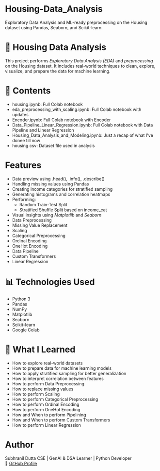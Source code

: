 # Housing-Data_Analysis
Exploratory Data Analysis and ML-ready preprocessing on the Housing dataset using Pandas, Seaborn, and Scikit-learn.

# 🏡 Housing Data Analysis
This project performs *Exploratory Data Analysis (EDA)* and *preprocessing* on the Housing dataset. It includes real-world techniques to clean, explore, visualize, and prepare the data for machine learning.

# 📂 Contents
- housing.ipynb: Full Colab notebook
- eda_preprocessing_with_scaling.ipynb: Full Colab notebook with updates 
- Encoder.ipynb: Full Colab notebook with Encoder
- Data_Pipeline_Linear_Regression.ipynb: Full Colab notebook with Data Pipeline and Linear Regression
- Housing_Data_Analysis_and_Modeling.ipynb: Just a recap of what I've donee till now
- housing.csv: Dataset file used in analysis

#  Features
- Data preview using .head(), .info(), .describe()
- Handling missing values using Pandas
- Creating income categories for stratified sampling
- Generating histograms and correlation heatmaps
- Performing:
  - Random Train-Test Split
  - Stratified Shuffle Split based on income_cat
- Visual insights using *Matplotlib* and *Seaborn*
- Data Preprocessing
- Missing Value Replacement
- Scaling
- Categorical Preprocessing
- Ordinal Encoding
- OneHot Encoding
- Data Pipeline
- Custom Transformers
- Linear Regression

# 📊 Technologies Used
- Python 3
- Pandas
- NumPy
- Matplotlib
- Seaborn
- Scikit-learn
- Google Colab

# 🧠 What I Learned
- How to explore real-world datasets
- How to prepare data for machine learning models
- How to apply stratified sampling for better generalization
- How to interpret correlation between features
- How to perform Data Preprocessing
- How to replace missing values
- How to perform Scaling
- How to perform Categorical Preprocessing
- How to perform Ordinal Encoding
- How to perform OneHot Encoding
- How and When to perform Pipelining
- How and When to perform Custom Transformers
- How to perform Linear Regression

#  Author
Subhranil Dutta
CSE | GenAI & DSA Learner | Python Developer  
🔗 [GitHub Profile](https://github.com/subhranil-gen-ai)
